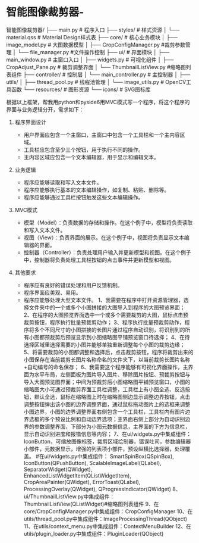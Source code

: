 # 智能图像裁剪器-

智能图像裁剪器/
├── main.py # 程序入口
├── styles/ # 样式资源
│ └── material.qss # Material Design样式表
├── core/ # 核心业务模块
│ ├── image_model.py # 大图数据模型
│ ├── CropConfigManager.py #裁剪参数管理
│ └── file_manager.py #文件操作控制
├── ui/ # 界面模块
│ ├── main_window.py # 主窗口入口
│ ├── widgets.py # 可视化组件
│ ├── CropAdjust_Pane.py # 裁剪调整界面
│ └── ThumbnailListView.py #缩略图列表组件
├── controller/ # 控制层
│ └── main_controller.py # 主控制器
│   ├── utils/
│ ├── thread_pool.py # 线程池管理
│ └── image_utils.py # OpenCV工具函数
└── resources/ # 图形资源
└── icons/ # SVG图标库

根据以上框架，帮我用python和pyside6用MVC模式写一个程序，将这个程序的界面与业务逻辑分开，需求如下：

1. 程序界面设计
   - 用户界面应包含一个主窗口，主窗口中包含一个工具栏和一个主内容区域。
   - 工具栏应包含至少三个按钮，用于执行不同的操作。
   - 主内容区域应包含一个文本编辑器，用于显示和编辑文本。

2. 业务逻辑
   - 程序应能够读取和写入文本文件。
   - 程序应能够执行基本的文本编辑操作，如复制、粘贴、删除等。
   - 程序应能够通过工具栏按钮触发这些文本编辑操作。

3. MVC模式
   - 模型（Model）：负责数据的存储和操作。在这个例子中，模型将负责读取和写入文本文件。
   - 视图（View）：负责界面的展示。在这个例子中，视图将负责显示文本编辑器的界面。
   - 控制器（Controller）：负责处理用户输入并更新模型和视图。在这个例子中，控制器将负责处理工具栏按钮的点击事件并更新模型和视图。

4. 其他要求
   - 程序应有良好的错误处理和用户反馈机制。
   - 程序界面应美观、易用。
   - 程序应能够处理大型文本文件。
1、我需要在程序中打开资源管理器，选择文件夹中的一个或多个小图拼接的大图导入到程序的大图预览界面；
2、在程序的大图预览界面选中一个或多个需要裁剪的大图，鼠标点击预裁剪按钮，程序执行批量预裁剪动作；
3、程序执行批量预裁剪动作，程序将多个不同尺寸的小图拼接的长图片通过程序自动识别，将识别到的所有小图都预裁剪后预览显示到小图缩略图平铺预览窗口待选择；
4、在待选择区域里选择需要的小图并能够单独重新调整每个小图的裁剪边缘；
5、将需要裁剪的小图都调整和选择后，点击裁剪按钮，程序将裁剪出来的小图保存在当前裁剪长图片名称命名的文件夹下，以当前裁剪长图片名称+自动编号的命名保存；
6、我需要这个程序能够有可视化界面操作，主界面为水平布局，左侧面板为图片导入图片、移除图片按钮、预裁剪按钮与导入大图预览图界面；中间为预裁剪后小图缩略图平铺预览窗口，小图的缩略图大小可通过预裁剪界面工具栏调整，工具栏上有小图全选、反选按钮，默认全选，鼠标在缩略图上时在缩略图侧边显示调整边界按钮，点击调整按钮弹出该小图的边界调整界面，通过鼠标拖动图片上的选框来调整小图边界，小图的边界调整界面右侧包含一个工具栏，工具栏内有图片边界选框的多个预设比例和自动边界选项；主界面右侧上部分为自动识别边界的参数调整界面，下部分为小图元数据信息，主界面的下方为信息栏，显示自动识别进度和报错信息等内容；
7、在ui/widgets.py中集成组件‌：
IconButton，可缩放图像标签，裁剪区域绘制器，错误吐司，参数编辑器小部件，元数据显示，增强的列表项小部件，预设纵横比选择器，处理覆盖。
#在ui/widgets.py中集成组件‌：
SmartSpinBox(QSpinBox), IconButton(QPushButton), ScalableImageLabel(QLabel), SeparatorWidget(QWidget), EnhancedListWidgetItem(QListWidgetItem), CropAreaPainter(QWidget), ErrorToast(QLabel), ProcessingOverlay(QWidget), QProgressIndicator(QWidget)
8、ui/ThumbnailListView.py中集成组件‌：ThumbnailListView(QListWidget)#缩略图列表组件
9、在core/CropConfigManager.py中集成组件‌：CropConfigManager
10、在utils/thread_pool.py中集成组件：ImageProcessingThread(QObject)
11、在utils/context_menu.py中集成组件‌：ContextMenuBuilder
12、在utils/plugin_loader.py中集成组件‌：PluginLoader(QObject)
